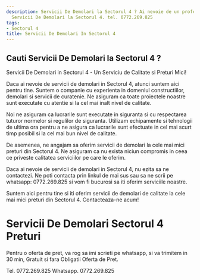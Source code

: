 ```yaml
---
description: Servicii De Demolari la Sectorul 4 ? Ai nevoie de un profesionist in
  Servicii De Demolari la Sectorul 4. tel. 0772.269.825
tags:
- Sectorul 4
title: Servicii De Demolari In Sectorul 4
---
```



## Cauti Servicii De Demolari la Sectorul 4 ?


Servicii De Demolari in Sectorul 4 - Un Serviciu de Calitate si Preturi Mici! 

Daca ai nevoie de servicii de demolari in Sectorul 4, atunci suntem aici pentru tine. Suntem o companie cu experienta in domeniul constructiilor, demolari si servicii de curatenie. Ne asiguram ca toate proiectele noastre sunt executate cu atentie si la cel mai inalt nivel de calitate.

Noi ne asiguram ca lucrarile sunt executate in siguranta si cu respectarea tuturor normelor si regulilor de siguranta. Utilizam echipamente si tehnologii de ultima ora pentru a ne asigura ca lucrarile sunt efectuate in cel mai scurt timp posibil si la cel mai bun nivel de calitate.

De asemenea, ne angajam sa oferim servicii de demolari la cele mai mici preturi din Sectorul 4. Ne asiguram ca nu exista niciun compromis in ceea ce priveste calitatea serviciilor pe care le oferim.

Daca ai nevoie de servicii de demolari in Sectorul 4, nu ezita sa ne contactezi. Ne poti contacta prin linkul de mai sus sau sa ne scrii pe whatsapp: 0772.269.825 si vom fi bucurosi sa iti oferim serviciile noastre. 

Suntem aici pentru tine si iti oferim servicii de demolari de calitate la cele mai mici preturi din Sectorul 4. Contacteaza-ne acum!

# Servicii De Demolari Sectorul 4 Preturi
Pentru o oferta de pret, va rog sa imi scrieti pe whatsapp, si va trimitem in 30 min, Gratuit si fara Obligatii Oferta de Pret.

Tel. 0772.269.825
Whatsapp. 0772.269.825